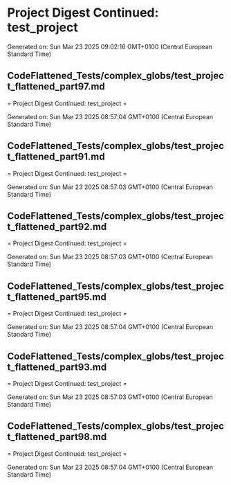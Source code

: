 # Project Digest Continued: test_project
Generated on: Sun Mar 23 2025 09:02:16 GMT+0100 (Central European Standard Time)


## CodeFlattened_Tests/complex_globs/test_project_flattened_part97.md <a id="test_project_flattened_part97_md"></a>

= Project Digest Continued: test_project =

Generated on: Sun Mar 23 2025 08:57:04 GMT+0100 (Central European Standard Time)
## CodeFlattened_Tests/complex_globs/test_project_flattened_part91.md <a id="test_project_flattened_part91_md"></a>

= Project Digest Continued: test_project =

Generated on: Sun Mar 23 2025 08:57:03 GMT+0100 (Central European Standard Time)
## CodeFlattened_Tests/complex_globs/test_project_flattened_part92.md <a id="test_project_flattened_part92_md"></a>

= Project Digest Continued: test_project =

Generated on: Sun Mar 23 2025 08:57:03 GMT+0100 (Central European Standard Time)
## CodeFlattened_Tests/complex_globs/test_project_flattened_part95.md <a id="test_project_flattened_part95_md"></a>

= Project Digest Continued: test_project =

Generated on: Sun Mar 23 2025 08:57:04 GMT+0100 (Central European Standard Time)
## CodeFlattened_Tests/complex_globs/test_project_flattened_part93.md <a id="test_project_flattened_part93_md"></a>

= Project Digest Continued: test_project =

Generated on: Sun Mar 23 2025 08:57:03 GMT+0100 (Central European Standard Time)
## CodeFlattened_Tests/complex_globs/test_project_flattened_part98.md <a id="test_project_flattened_part98_md"></a>

= Project Digest Continued: test_project =

Generated on: Sun Mar 23 2025 08:57:04 GMT+0100 (Central European Standard Time)